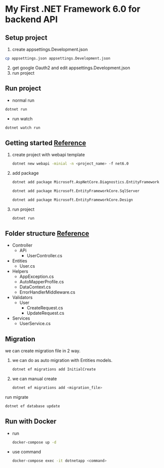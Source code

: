 # My First .NET Framework 6.0 for backend API

## Setup project

1. create appsettings.Development.json

  ```bash
  cp appsettings.json appsettings.Development.json
  ```

2. get google Oauth2 and edit appsettings.Development.json
3. run project

## Run project

- normal run

```bash
dotnet run
```

- run watch

```bash
dotnet watch run
```

## Getting started [Reference](https://jasonwatmore.com/post/2022/03/15/net-6-crud-api-example-and-tutorial#program-cs)

1. create project with webapi template

   ```bash
   dotnet new webapi -minial -n <project_name> -f net6.0
   ```

2. add package

   ```bash
   dotnet add package Microsoft.AspNetCore.Diagnostics.EntityFrameworkCore

   dotnet add package Microsoft.EntityFrameworkCore.SqlServer

   dotnet add package Microsoft.EntityFrameworkCore.Design
   ```

3. run project
   ```bash
   dotnet run
   ```

## Folder structure [Reference](https://github.com/codemobiles/dotnet6_intro_workshop/tree/main)

- Controller
  - APi
    - UserController.cs
- Entities
  - User.cs
- Helpers
  - AppException.cs
  - AutoMapperProfile.cs
  - DataContext.cs
  - ErrorHandlerMiddleware.cs
- Validators
  - User
    - CreateRequest.cs
    - UpdateRequest.cs
- Services
  - UserService.cs

## Migration

we can create migration file in 2 way.

1. we can do as auto migration with Entities models.
   ```bash
   dotnet ef migrations add InitialCreate
   ```
2. we can manual create
   ```bash
   dotnet ef migrations add <migration_file>
   ```

run migrate

```bash
dotnet ef database update
```

## Run with Docker

- run

  ```bash
  docker-compose up -d
  ```

- use command
  ```bash
  docker-compose exec -it dotnetapp <command>
  ```
